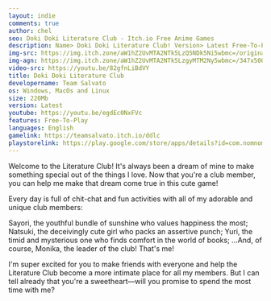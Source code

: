 ```yaml
---
layout: indie
comments: true
author: chel
seo: Doki Doki Literature Club - Itch.io Free Anime Games
description: Name> Doki Doki Literature Club! Version> Latest Free-To-Play Install> Install Steps> Download
img-src: https://img.itch.zone/aW1hZ2UvMTA2NTk5LzQ5NDk5Ni5wbmc=/original/DuY5IT.png
img-agn: https://img.itch.zone/aW1hZ2UvMTA2NTk5LzgyMTM2Ny5wbmc=/347x500/2Y%2B%2BpZ.png
video-src: https://youtu.be/82gfnLiBdVY
title: Doki Doki Literature Club
developername: Team Salvato
os: Windows, MacOs and Linux
size: 220Mb
version: Latest
youtube: https://youtu.be/egdEc0NxFVc
features: Free-To-Play
languages: English
gamelink: https://teamsalvato.itch.io/ddlc
playstorelink: https://play.google.com/store/apps/details?id=com.nomnomnami.syrup
---
```

Welcome to the Literature Club! It's always been a dream of mine to make something special out of the things I love. Now that you're a club member, you can help me make that dream come true in this cute game!

Every day is full of chit-chat and fun activities with all of my adorable and unique club members:

Sayori, the youthful bundle of sunshine who values happiness the most;
Natsuki, the deceivingly cute girl who packs an assertive punch;
Yuri, the timid and mysterious one who finds comfort in the world of books;
...And, of course, Monika, the leader of the club! That's me!

I'm super excited for you to make friends with everyone and help the Literature Club become a more intimate place for all my members. But I can tell already that you're a sweetheart—will you promise to spend the most time with me? 

